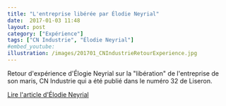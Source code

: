 ```yaml
---
title: "L'entreprise libérée par Élodie Neyrial"
date:  2017-01-03 11:48
layout: post
category: ["Expérience"]
tags: ["CN Industrie", "Élodie Neyrial"]
#embed_youtube:
illustration: /images/201701_CNIndustrieRetourExperience.jpg
---
```


Retour d'expérience d'Élogie Neyrial sur la "libération" de l'entreprise de son maris, CN Industrie qui a été publié dans le numéro 32 de Liseron.

[Lire l'article d'Élodie Neyrial](http://liberteetcie.com/wp-content/uploads/2016/12/Liseron-32-Elodie-Neyrial.pdf)
